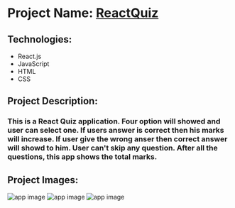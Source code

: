 # Project Name: [ReactQuiz](https://quizbyreact.netlify.app)

## Technologies:
- React.js
- JavaScript
- HTML
- CSS

## Project Description:
### This is a React Quiz application. Four option will showed and user can select one. If users answer is correct then his marks will increase. If user give the wrong anser then correct answer will showd to him. User can't skip any question. After all the questions, this app shows the total marks.

## Project Images:
![app image](https://i.ibb.co/54cXsrT/1.png)
![app image](https://i.ibb.co/BcdQfrG/2.png)
![app image](https://i.ibb.co/Jr9psVB/3.png)
